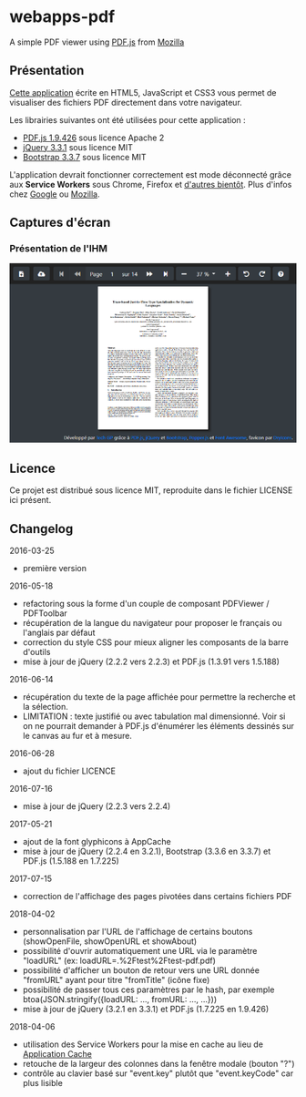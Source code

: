 # webapps-pdf

A simple PDF viewer using [PDF.js](http://mozilla.github.io/pdf.js/) from [Mozilla](https://www.mozilla.org/fr/)

## Présentation

[Cette application](https://techgp.fr/webapps/webapps-pdf.html) écrite en HTML5, JavaScript et CSS3 vous permet de visualiser des fichiers PDF directement dans votre navigateur.

Les librairies suivantes ont été utilisées pour cette application :

- [PDF.js 1.9.426](http://mozilla.github.io/pdf.js/) sous licence Apache 2
- [jQuery 3.3.1](http://jquery.com/) sous licence MIT
- [Bootstrap 3.3.7](http://getbootstrap.com/css/) sous licence MIT

L'application devrait fonctionner correctement est mode déconnecté grâce aux **Service Workers** sous Chrome, Firefox et [d'autres bientôt](https://caniuse.com/#search=service+worker).
Plus d'infos chez [Google](https://developers.google.com/web/fundamentals/primers/service-workers/) ou [Mozilla](https://developer.mozilla.org/en-US/docs/Web/API/Service_Worker_API/Using_Service_Workers).

## Captures d'écran

### Présentation de l'IHM

![Présentation de l'IHM](./screenshots/webapps-pdf-1.png)

## Licence

Ce projet est distribué sous licence MIT, reproduite dans le fichier LICENSE ici présent.

## Changelog

2016-03-25
- première version

2016-05-18
- refactoring sous la forme d'un couple de composant PDFViewer / PDFToolbar
- récupération de la langue du navigateur pour proposer le français ou l'anglais par défaut
- correction du style CSS pour mieux aligner les composants de la barre d'outils
- mise à jour de jQuery (2.2.2 vers 2.2.3) et PDF.js (1.3.91 vers 1.5.188)

2016-06-14
- récupération du texte de la page affichée pour permettre la recherche et la sélection.
- LIMITATION : texte justifié ou avec tabulation mal dimensionné. Voir si on ne pourrait demander à PDF.js d'énumérer les éléments dessinés sur le canvas au fur et à mesure.

2016-06-28
- ajout du fichier LICENCE

2016-07-16
- mise à jour de jQuery (2.2.3 vers 2.2.4)

2017-05-21
- ajout de la font glyphicons à AppCache
- mise à jour de jQuery (2.2.4 en 3.2.1), Bootstrap (3.3.6 en 3.3.7) et PDF.js (1.5.188 en 1.7.225)

2017-07-15
- correction de l'affichage des pages pivotées dans certains fichiers PDF 

2018-04-02
- personnalisation par l'URL de l'affichage de certains boutons (showOpenFile, showOpenURL et showAbout)
- possibilité d'ouvrir automatiquement une URL via le paramètre "loadURL" (ex: loadURL=.%2Ftest%2Ftest-pdf.pdf)
- possibilité d'afficher un bouton de retour vers une URL donnée "fromURL" ayant pour titre "fromTitle" (icône fixe)
- possibilité de passer tous ces paramètres par le hash, par exemple btoa(JSON.stringify({loadURL: ..., fromURL: ..., ...}))
- mise à jour de jQuery (3.2.1 en 3.3.1) et PDF.js (1.7.225 en 1.9.426)

2018-04-06
- utilisation des Service Workers pour la mise en cache au lieu de [Application Cache](https://developer.mozilla.org/fr/docs/Utiliser_Application_Cache)
- retouche de la largeur des colonnes dans la fenêtre modale (bouton "?")
- contrôle au clavier basé sur "event.key" plutôt que "event.keyCode" car plus lisible
